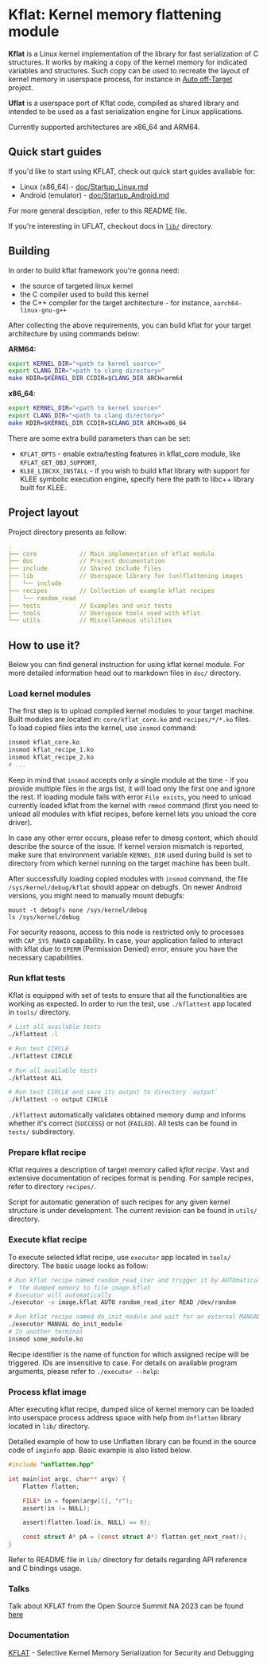 # Kflat: Kernel memory flattening module

**Kflat** is a Linux kernel implementation of the library for fast serialization of C structures. It works by making a copy of the kernel memory for indicated variables and structures. Such copy can be used to recreate the layout of kernel memory in userspace process, for instance in [Auto off-Target](https://github.com/Samsung/auto_off_target) project.

**Uflat** is a userspace port of Kflat code, compiled as shared library and intended to be used as a fast serialization engine for Linux applications.

Currently supported architectures are x86_64 and ARM64.

## Quick start guides
If you'd like to start using KFLAT, check out quick start guides available for:
- Linux (x86_64) - [doc/Startup_Linux.md](doc/Startup_Linux.md)
- Android (emulator) - [doc/Startup_Android.md](doc/Startup_Android.md)

For more general desciption, refer to this README file.

If you're interesting in UFLAT, checkout docs in [`lib/`](lib/) directory.

## Building
In order to build kflat framework you're gonna need:
- the source of targeted linux kernel
- the C compiler used to build this kernel
- the C++ compiler for the target architecture - for instance, `aarch64-linux-gnu-g++`

After collecting the above requirements, you can build kflat for your target architecture by using commands below:

**ARM64:**
```sh
export KERNEL_DIR="<path to kernel source>"
export CLANG_DIR="<path to clang directory>"
make KDIR=$KERNEL_DIR CCDIR=$CLANG_DIR ARCH=arm64
```

**x86_64**:
```sh
export KERNEL_DIR="<path to kernel source>"
export CLANG_DIR="<path to clang directory>"
make KDIR=$KERNEL_DIR CCDIR=$CLANG_DIR ARCH=x86_64
```

There are some extra build parameters than can be set:
- `KFLAT_OPTS` - enable extra/testing features in kflat_core module, like `KFLAT_GET_OBJ_SUPPORT`,
- `KLEE_LIBCXX_INSTALL` - if you wish to build kflat library with support for KLEE symbolic execution engine, specify here the path to libc++ library built for KLEE.

## Project layout

Project directory presents as follow:
```yml
.
├── core            // Main implementation of kflat module
├── doc             // Project documentation
├── include         // Shared include files
├── lib             // Userspace library for (un)flattening images
│   └── include
├── recipes         // Collection of example kflat recipes
│   └── random_read
├── tests           // Examples and unit tests
├── tools           // Userspace tools used with kflat
└── utils           // Miscellaneous utilities
```

## How to use it?

Below you can find general instruction for using kflat kernel module. For more detailed information head out to markdown files in `doc/` directory.

### Load kernel modules
The first step is to upload compiled kernel modules to your target machine. Built modules are located in: `core/kflat_core.ko` and `recipes/*/*.ko` files. To load copied files into the kernel, use `insmod` command:
```sh
insmod kflat_core.ko
insmod kflat_recipe_1.ko
insmod kflat_recipe_2.ko
# ...
```
Keep in mind that `insmod` accepts only a single module at the time - if you provide multiple files in the args list, it will load only the first one and ignore the rest. If loading module fails with error `File exists`, you need to unload currently loaded kflat from the kernel with `rmmod` command (first you need to unload all modules with kflat recipes, before kernel lets you unload the core driver).

In case any other error occurs, please refer to dmesg content, which should describe the source of the issue. If kernel version mismatch is reported, make sure that environment variable `KERNEL_DIR` used during build is set to directory from which kernel running on the target machine has been built.

After successfully loading copied modules with `insmod` command, the file `/sys/kernel/debug/kflat` should appear on debugfs. On newer Android versions, you might need to manually mount debugfs:

```
mount -t debugfs none /sys/kernel/debug
ls /sys/kernel/debug
```

For security reasons, access to this node is restricted only to processes with `CAP_SYS_RAWIO` capability. In case, your application failed to interact with kflat due to `EPERM` (Permission Denied) error, ensure you have the necessary capabilities.

### Run kflat tests
Kflat is equipped with set of tests to ensure that all the functionalities are working as expected. In order to run the test, use `./kflattest` app located in `tools/` directory.

```sh
# List all available tests
./kflattest -l

# Run test CIRCLE
./kflattest CIRCLE

# Run all available tests
./kflattest ALL

# Run test CIRCLE and save its output to directory `output`
./kflattest -o output CIRCLE
```

`./kflattest` automatically validates obtained memory dump and informs whether it's correct (`SUCCESS`) or not (`FAILED`). All tests can be found in `tests/` subdirectory.

### Prepare kflat recipe
Kflat requires a description of target memory called _kflat recipe_. Vast and extensive documentation of recipes format is pending. For sample recipes, refer to directory `recipes/`.

Script for automatic generation of such recipes for any given kernel structure is under development. The current revision can be found in `utils/` directory.

### Execute kflat recipe
To execute selected kflat recipe, use `executor` app located in `tools/` directory. The basic usage looks as follow:
```sh
# Run kflat recipe named random_read_iter and trigger it by AUTOmatically READing from `/dev/random` and save
#  the dumped memory to file image.kflat
# Executor will automatically 
./executor -o image.kflat AUTO random_read_iter READ /dev/random

# Run kflat recipe named do_init_module and wait for an external MANUAL trigger by user. By default, the dump is saved to "dump.kflat". 
./executor MANUAL do_init_module 
# In another terminal
insmod some_module.ko
```

Recipe identifier is the name of function for which assigned recipe will be triggered. IDs are insensitive to case. For details on available program arguments, please refer to `./executor --help`:

### Process kflat image
After executing kflat recipe, dumped slice of kernel memory can be loaded into userspace process address space with help from `Unflatten` library located in `lib/` directory.

Detailed example of how to use Unflatten library can be found in the source code of `imginfo` app. Basic example is also listed below.

```c
#include "unflatten.hpp"

int main(int argc, char** argv) {
    Flatten flatten;

    FILE* in = fopen(argv[1], "r");
    assert(in != NULL);

    assert(flatten.load(in, NULL) == 0);

    const struct A* pA = (const struct A*) flatten.get_next_root();
}
```

Refer to README file in `lib/` directory for details regarding API reference and C bindings usage.

### Talks

Talk about KFLAT from the Open Source Summit NA 2023 can be found [here](https://www.youtube.com/watch?v=Ynunpuk-Vfo)

### Documentation

[KFLAT](https://samsung.github.io/kflat/) - Selective Kernel Memory Serialization for Security and Debugging
